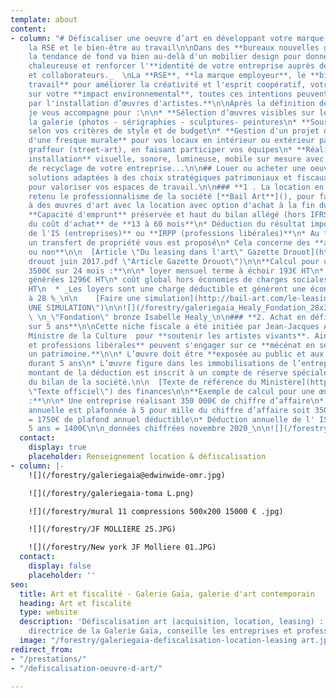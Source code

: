 ```yaml
---
template: about
content:
- column: "# Défiscaliser une oeuvre d’art en développant votre marque employeur,
    la RSE et le bien-être au travail\n\nDans des **bureaux nouvelles générations,**
    la tendance de fond va bien au-delà d'un mobilier design pour donner une ambiance
    chaleureuse et renforcer l'**identité de votre entreprise auprès de _vos clients
    et collaborateurs._  \nLa **RSE**, **la marque employeur**, le **bien être au
    travail** pour améliorer la créativité et l'esprit coopératif, votre communication
    sur votre **impact environnemental**, toutes ces intentions peuvent  \nêtre **boostées
    par l'installation d’œuvres d'artistes.**\n\nAprès la définition de votre projet,
    je vous accompagne pour :\n\n* **Sélection d’œuvres visibles sur le site** de
    la galerie (photos - sérigraphies - sculptures- peintures\n* **Sourcing spécifique**
    selon vos critères de style et de budget\n* **Gestion d'un projet de création
    d'une fresque murale** pour vos locaux en intérieur ou extérieur par un artiste
    graffeur (street-art), en faisant participer vos équipes\n* **Réalisation d'une
    installation** visuelle, sonore, lumineuse, mobile sur mesure avec des matériaux
    de recyclage de votre entreprise...\n\n## Louer ou acheter une oeuvre d'art?\n\nDeux
    solutions adaptées à des choix stratégiques patrimoniaux et fiscaux différents
    pour valoriser vos espaces de travail.\n\n### **1 . La location en leasing**\n\nJ'ai
    retenu le professionnalisme de la société [**Bail Art**](), pour faciliter l'accès
    à des œuvres d'art avec la location avec option d'achat à la fin du contrat.\n\n*
    **Capacité d'emprunt** préservée et haut du bilan allégé (hors IFRS)\n* **Étalement
    du coût d'achat** de **13 à 60 mois**\n* Déduction du résultat imposable et **réduction
    de l'IS (entreprises)** ou **IRPP (professions libérales)**\n* Au terme du contrat
    un transfert de propriété vous est proposé\n* Cela concerne des **artistes vivants
    ou non**\n\n  [Article \"Du leasing dans l'art\" Gazette Drouot](https://galeriegaia.fr/forestry/Gazette
    drouot juin 2017.pdf \"Article Gazette Drouot\")\n\n**Calcul pour une œuvre de
    3500€ sur 24 mois :**\n\n* loyer mensuel terme à échoir 193€ HT\n* économies d'impôts
    générées 1296€ HT\n* coût global hors économies de charges sociales, IR = 3332€
    HT\n  * _Les loyers sont une charge déductible et génèrent une économie d'IS estimée
    à 28 %_\n\n    [Faire une simulation](http://bail-art.com/le-leasing/ \"FAIRE
    UNE SIMULATION\")\n\n![](/forestry/galeriegaia_Healy_Fondation_28x37 cadré.jpg)
    \ \n_\"Fondation\" bronze Isabelle Healy_\n\n### **2. Achat en défiscalisation
    sur 5 ans**\n\nCette niche fiscale a été initiée par Jean-Jacques Aillagon alors
    Ministre de la Culture  pour **soutenir les artistes vivants**. Ainsi **entreprises
    et professions libérales** peuvent s'engager sur ce **mécénat en se constituant
    un patrimoine.**\n\n* L’œuvre doit être **exposée au public et aux salariés**
    durant 5 ans\n* L’œuvre figure dans les immobilisations de l’entreprise\n* Le
    montant de la déduction est inscrit à un compte de réserve spéciale au passif
    du bilan de la société.\n\n  [Texte de référence du Ministère](https://www.service-public.fr/professionnels-entreprises/vosdroits/F32914
    \"Texte officiel\") des finances\n\n**Exemple de calcul pour une œuvre de 7000€
    :**\n\n* Une entreprise réalisant 350 000€ de chiffre d’affaire\n* La déduction
    annuelle est plafonnée à 5 pour mille du chiffre d’affaire soit 350 000 x 0,005
    = 1750€ de plafond annuel déductible\n* Déduction annuelle de l' IS   7000€ /
    5 ans = 1400€\n\n_données chiffrées novembre 2020_\n\n![](/forestry/galeriegaia@boisrond-omr.jpg)"
  contact:
    display: true
    placeholder: Renseignement location & défiscalisation
- column: |-
    ![](/forestry/galeriegaia@edwinwide-omr.jpg)

    ![](/forestry/galeriegaia-toma L.png)

    ![](/forestry/mural 11 compressions 500x200 15000 € .jpg)

    ![](/forestry/JF MOLLIERE 25.JPG)

    ![](/forestry/New york JF Molliere 01.JPG)
  contact:
    display: false
    placeholder: ''
seo:
  title: Art et fiscalité - Galerie Gaïa, galerie d'art contemporain
  heading: Art et fiscalité
  type: website
  description: 'Défiscalisation art (acquisition, location, leasing) : Elisabeth Givre,
    directrice de la Galerie Gaïa, conseille les entreprises et professions libérales.'
  image: "/forestry/galeriegaia-defiscalisation-location-leasing art.jpg"
redirect_from:
- "/prestations/"
- "/defiscalisation-oeuvre-d-art/"

---
```

